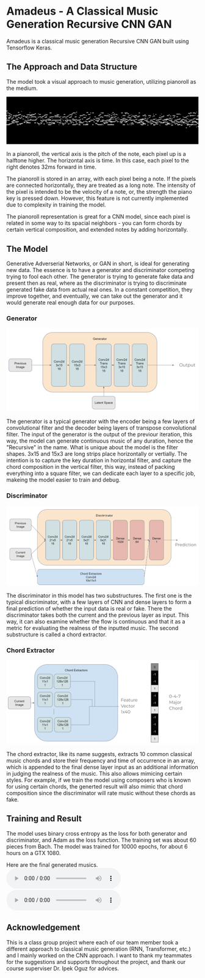 # Amadeus - A Classical Music Generation Recursive CNN GAN
Amadeus is a classical music generation Recursive CNN GAN built using Tensorflow Keras. 

## The Approach and Data Structure
The model took a visual approach to music generation, utilizing pianoroll as the medium.

![Pianoroll Example](Assets/pianoroll.png)

In a pianoroll, the vertical axis is the pitch of the note, each pixel up is a halftone higher. The horizontal axis is time. In this case, each pixel to the right denotes 32ms forward in time. 

The pianoroll is stored in an array, with each pixel being a note. If the pixels are connected horizontally, they are treated as a long note. The intensity of the pixel is intended to be the velocity of a note, or, the strength the piano key is pressed down. However, this feature is not currently implemented due to complexity in training the model. 

The pianoroll representation is great for a CNN model, since each pixel is related in some way to its spacial neighbors - you can form chords by certain vertical composition, and extended notes by adding horizontally. 

## The Model
Generative Adverserial Networks, or GAN in short, is ideal for generating new data. The essence is to have a generator and discriminator competing trying to fool each other. The generator is trying to generate fake data and present then as real, where as the discriminator is trying to discriminate generated fake data from actual real ones. In a constant competition, they improve together, and eventually, we can take out the generator and it would generate real enough data for our purposes. 

### Generator

![Generator](Assets/generator.png)

The generator is a typical generator with the encoder being a few layers of convolutional filter and the decoder being layers of transpose convolutional filter. The input of the generator is the output of the previour iteration, this way, the model can generate continuous music of any duration, hence the "Recursive" in the name. What is unique about the model is the filter shapes. 3x15 and 15x3 are long strips place horizontally or vertially. The intention is to capture the key duration in horizontal filter, and capture the chord composition in the vertical filter, this way, instead of packing everything into a square filter, we can dedicate each layer to a specific job, makeing the model easier to train and debug. 

### Discriminator

![Discriminator](Assets/discriminator.png)

The discriminator in this model has two substructures. The first one is the typical discriminator, with a few layers of CNN and dense layers to form a final prediction of whether the input data is real or fake. There the discriminator takes both the current and the previous layer as input. This way, it can also examine whether the flow is continuous and that it as a metric for evaluating the realness of the inputted music. The second substructure is called a chord extractor. 

### Chord Extractor
![Chord Extractor](Assets/chordextractor.png)

The chord extractor, like its name suggests, extracts 10 common classical music chords and store their frequency and time of occurrence in an array, which is appended to the final dense layer input as an additional information in judging the realness of the music. This also allows mimicing certain styles. For example, if we train the model using composers who is known for using certain chords, the generted result will also mimic that chord composition since the discriminator will rate music without these chords as fake. 

## Training and Result
The model uses binary cross entropy as the loss for both generator and discriminator, and Adam as the loss function. The training set was about 60 pieces from Bach. The model was trained for 10000 epochs, for about 6 hours on a GTX 1080. 

Here are the final generated musics.
![Music1](GeneratedMusic/music1.mp3)
![Music2](GeneratedMusic/music2.mp3)

## Acknowledgement
This is a class group project where each of our team member took a different approach to classical music generation (RNN, Transformer, etc.) and I mainly worked on the CNN approach. I want to thank my teammates for the suggestions and supports throughout the project, and thank our course superviser Dr. Ipek Oguz for advices. 

